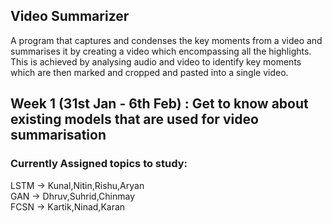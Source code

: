 ## Video Summarizer
A program that captures and condenses the key moments from a video and summarises it by creating a video which encompassing all the highlights. This is achieved by analysing audio and video to identify key moments which are then marked and cropped and pasted into a single video.

## Week 1 (31st Jan - 6th Feb) : Get to know about existing models that are used for video summarisation
### Currently Assigned topics to study:
LSTM -> Kunal,Nitin,Rishu,Aryan
\
GAN  -> Dhruv,Suhrid,Chinmay
\
FCSN -> Kartik,Ninad,Karan
